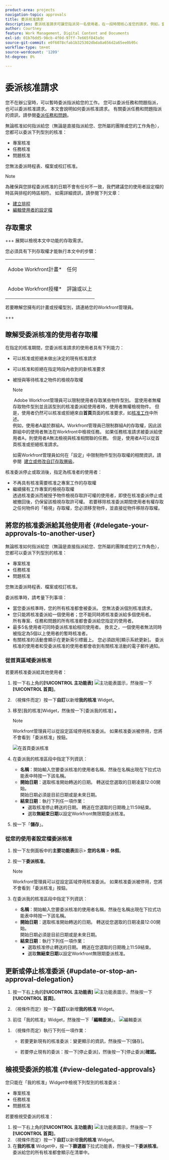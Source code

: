 ```yaml
---
product-area: projects
navigation-topic: approvals
title: 委派核准請求
description: 委派核准請求可讓您指派另一名使用者，在一段時間核心准您的請求，例如，當您休假時。
author: Courtney
feature: Work Management, Digital Content and Documents
exl-id: 01b76dd5-98cb-4f0d-97ff-7e665f843a9c
source-git-commit: e0f6078cfab1b325302dbda8a656d2a65ee0b95c
workflow-type: tm+mt
source-wordcount: '1209'
ht-degree: 0%

---
```


# 委派核准請求

您不在辦公室時，可以暫時委派指派給您的工作。 您可以委派任務和問題指派，也可以委派核准請求。 本文會說明如何委派核准請求。 有關委派任務和問題指派的資訊，請參閱[委派任務和問題](../../manage-work/delegate-work/how-to-delegate-work.md)。

無論核准如何指派給您（無論是直接指派給您、您所屬的團隊或您的工作角色），您都可以委派下列型別的核准：

* 專案核准
* 任務核准
* 問題核准

您無法委派時程表、檔案或校訂核准。

>[!NOTE]
>
>為確保與您排程委派核准的日期不會有任何不一致，我們建議您的使用者設定檔的時區與排程的時區相符。 如需詳細資訊，請參閱下列文章：
>
>* [建立排程](../../administration-and-setup/set-up-workfront/configure-timesheets-schedules/create-schedules.md)
>* [編輯使用者的設定檔](../../administration-and-setup/add-users/create-and-manage-users/edit-a-users-profile.md)
>

## 存取需求

+++ 展開以檢視本文中功能的存取需求。

您必須具有下列存取權才能執行本文中的步驟：

<table style="table-layout:auto"> 
 <col> 
 </col> 
 <col> 
 </col> 
 <tbody> 
  <tr> 
   <td role="rowheader"><p>Adobe Workfront計畫*</p></td> 
   <td> <p>任何</p> </td> 
  </tr> 
  <tr> 
   <td role="rowheader"><p>Adobe Workfront授權*</p></td> 
   <td> <p>評論或以上</p> </td> 
  </tr> 
 </tbody> 
</table>

若要瞭解您擁有的計畫或授權型別，請連絡您的Workfront管理員。

+++

## 瞭解受委派核准的使用者存取權

在指定的核准期間，您委派核准請求的使用者具有下列能力：

* 可以核准或拒絕未做出決定的現有核准請求
* 可以核准和拒絕在指定時段內收到的新核准要求
* 被授與等待核准之物件的檢視存取權

  >[!NOTE]
  >
  > Adobe Workfront管理員可以限制使用者存取某些物件型別。 當使用者無權存取物件型別並且該型別的核准委派給使用者時，使用者無權檢視物件。 但是，使用者仍然可以核准或拒絕來自&#x200B;**首頁**&#x200B;頁面的核准要求，如[核准工作](../../review-and-approve-work/manage-approvals/approving-work.md)中所述。\
  >例如，使用者A屬於群組A。Workfront管理員已限制群組A的存取權，因此該群組中的使用者無法在Workfront中檢視任務。 如果任務核准請求被委派給使用者A，則使用者A無法檢視與核准相關聯的任務。 但是，使用者A可以從首頁核准或拒絕核准請求。

  如需Workfront管理員如何在「設定」中限制物件型別存取權的相關資訊，請參閱  [建立或修改自訂存取層級](../../administration-and-setup/add-users/configure-and-grant-access/create-modify-access-levels.md)。 

核准委派停止或取消後，指定為核准者的使用者：

* 不再具有核准需要核准之專案工作的存取權
* 繼續擁有工作專案的檢視存取權\
  透過核准委派而被授予物件檢視存取許可權的使用者，即使在核准委派停止或被撤回後，仍保留該檢視存取許可權。 若要移除核准委派期間使用者有權存取之任何物件的「檢視」存取權，您必須移至物件，並直接從物件移除存取權。

## 將您的核准委派給其他使用者 {#delegate-your-approvals-to-another-user}

無論核准如何指派給您（無論是直接指派給您、您所屬的團隊或您的工作角色），您都可以委派下列型別的核准：

* 專案核准
* 任務核准
* 問題核准

您無法委派時程表、檔案或校訂核准。

委派核準時，請考量下列事項：

* 當您委派核準時，您的所有核准都會被委派。 您無法委派個別核准請求。
* 您只能將核准委派給一個使用者；您不能同時將核准委派給多個使用者。\
  所有專案、任務和問題的所有核准都會委派給您指定的使用者。
* 最多5名使用者可同時委派核准給相同使用者。 換言之，一個使用者無法同時被指定為5個以上使用者的暫時核准者。
* 有關核准的活動會顯示在更新索引標籤上。 您必須啟用[顯示系統更新]。 委派核准的使用者和受委派核准的使用者都會收到有關核准活動的電子郵件通知。

### 從首頁區域委派核准


若要將核准委派給其他使用者：

1. 按一下右上角的&#x200B;**[!UICONTROL 主功能表]** ![主功能表圖示](assets/main-menu-icon.png)，然後按一下&#x200B;**[!UICONTROL 首頁]**。
1. （視條件而定）按一下&#x200B;**自訂**&#x200B;以新增&#x200B;**我的核准** Widget。
1. 移至[我的核准]Widget，然後按一下[委派我的核准] **。**

   >[!NOTE]
   >
   >Workfront管理員可以從設定區域停用核准委派。 如果核准委派被停用，您將不會看到「委派核准」按鈕。

   ![在首頁](assets/delegate-approvals-home.png)委派核准

1. 在委派我的核准區段中指定下列資訊：

   * **名稱**：開始輸入您要委派核准的使用者名稱，然後在名稱出現在下拉式功能表中時按一下該名稱。
   * **開始日期**：選取核准開始轉送的日期。 轉送從您選取的日期凌晨12:00開始。\
     開始日期必須是目前日期或是未來日期。
   * **結束日期**：執行下列任一項作業：
      * 選取核准停止轉送的日期。 轉送在您選取的日期晚上11:59結束。
      * 選取&#x200B;**無結束日期**&#x200B;以設定Workfront無限期委派核准。

1. 按一下「**儲存**」。

### 從您的使用者設定檔委派核准

1. 按一下左側面板中的&#x200B;**主要功能表**&#x200B;圖示> **您的名稱** > **休假**。
1. 按一下&#x200B;**委派核准**。

   >[!NOTE]
   >
   >Workfront管理員可以從設定區域停用核准委派。 如果核准委派被停用，您將不會看到「委派核准」按鈕。

1. 在委派我的核准區段中指定下列資訊：

   * **名稱**：開始輸入您要委派核准的使用者名稱，然後在名稱出現在下拉式功能表中時按一下該名稱。
   * **開始日期**：選取核准開始轉送的日期。 轉送從您選取的日期凌晨12:00開始。\
     開始日期必須是目前日期或是未來日期。
   * **結束日期**：執行下列任一項作業：
      * 選取核准停止轉送的日期。 轉送在您選取的日期晚上11:59結束。
      * 選取&#x200B;**無結束日期**&#x200B;以設定Workfront無限期委派核准。

## 更新或停止核准委派 {#update-or-stop-an-approval-delegation}

1. 按一下右上角的&#x200B;**[!UICONTROL 主功能表]** ![主功能表圖示](assets/main-menu-icon.png)，然後按一下&#x200B;**[!UICONTROL 首頁]**。
1. （視條件而定）按一下&#x200B;**自訂**&#x200B;以新增&#x200B;**我的核准** Widget。

1. 前往「我的核准」Widget，然後按一下「**編輯委派**」。
   ![編輯委派](assets/edit-delegations.png)
<!--
   Or

   If your system or group administrator enabled task and issue delegation, click **Edit delegation**, then click **Delegate approvals**.   -->

1. （視條件而定）執行下列任一項作業：

   * 若要更新現有的核准委派：變更顯示的資訊，然後按一下[儲存]。**&#x200B;**

   * 若要停止現有的委派：按一下[停止委派]&#x200B;**&#x200B;**，然後按一下[停止委派]&#x200B;**確認。**

## 檢視受委派的核准 {#view-delegated-approvals}

您只能在「我的核准」Widget中檢視下列型別的核准委派：

* 專案核准
* 任務核准
* 問題核准

若要檢視受委派的核准：

1. 按一下右上角的&#x200B;**[!UICONTROL 主功能表]** ![主功能表圖示](assets/main-menu-icon.png)，然後按一下&#x200B;**[!UICONTROL 首頁]**。
1. （視條件而定）按一下&#x200B;**自訂**&#x200B;以新增&#x200B;**我的核准** Widget。
1. 在&#x200B;**我的核准** Widget中，按一下&#x200B;**篩選器**&#x200B;下拉式功能表，然後按一下&#x200B;**委派核准**。\
   委派給您的所有核准都會顯示在清單中。

